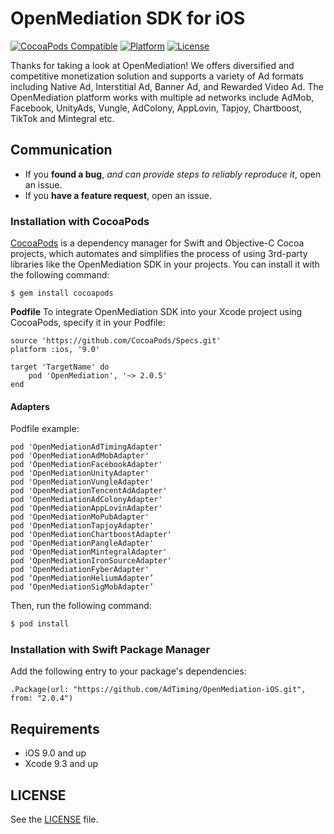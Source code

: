 # OpenMediation SDK for iOS
[![CocoaPods Compatible](http://img.shields.io/badge/pod-v2.0.5-blue.svg)](https://github.com/AdTiming/OpenMediation-iOS)
[![Platform](https://img.shields.io/badge/platform-iOS%209%2B-brightgreen.svg?style=flat)](https://github.com/AdTiming/OpenMediation-iOS)
[![License](https://img.shields.io/github/license/AdTiming/OpenMediation-iOS)](https://github.com/AdTiming/OpenMediation-iOS/blob/master/LICENSE)

Thanks for taking a look at OpenMediation! We offers diversified and competitive monetization solution and supports a variety of Ad formats including Native Ad, Interstitial Ad, Banner Ad, and Rewarded Video Ad. The OpenMediation platform works with multiple ad networks include AdMob, Facebook, UnityAds, Vungle, AdColony, AppLovin, Tapjoy, Chartboost, TikTok and Mintegral etc.

## Communication

- If you **found a bug**, _and can provide steps to reliably reproduce it_, open an issue.
- If you **have a feature request**, open an issue.

### Installation with CocoaPods

[CocoaPods](https://cocoapods.org/) is a dependency manager for Swift and Objective-C Cocoa projects, which automates and simplifies the process of using 3rd-party libraries like the OpenMediation SDK in your projects. You can install it with the following command:

```
$ gem install cocoapods
```

**Podfile**
To integrate OpenMediation SDK into your Xcode project using CocoaPods, specify it in your Podfile:

```
source 'https://github.com/CocoaPods/Specs.git'
platform :ios, '9.0'

target 'TargetName' do
    pod 'OpenMediation', '~> 2.0.5'
end
```

#### Adapters

Podfile example:

```
pod 'OpenMediationAdTimingAdapter'
pod 'OpenMediationAdMobAdapter'
pod 'OpenMediationFacebookAdapter'
pod 'OpenMediationUnityAdapter'
pod 'OpenMediationVungleAdapter'
pod 'OpenMediationTencentAdAdapter'
pod 'OpenMediationAdColonyAdapter'
pod 'OpenMediationAppLovinAdapter'
pod 'OpenMediationMoPubAdapter'
pod 'OpenMediationTapjoyAdapter'
pod 'OpenMediationChartboostAdapter'
pod 'OpenMediationPangleAdapter'
pod 'OpenMediationMintegralAdapter'
pod 'OpenMediationIronSourceAdapter'
pod 'OpenMediationFyberAdapter'
pod ‘OpenMediationHeliumAdapter’
pod ‘OpenMediationSigMobAdapter’
```

Then, run the following command:

```bash
$ pod install
```

### Installation with Swift Package Manager

Add the following entry to your package's dependencies:

```
.Package(url: "https://github.com/AdTiming/OpenMediation-iOS.git", from: "2.0.4")
``` 

## Requirements

- iOS 9.0 and up
- Xcode 9.3 and up

## LICENSE

See the [LICENSE](LICENSE) file.
